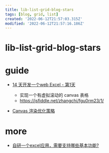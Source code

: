 ```yaml
---
title: lib-list-grid-blog-stars
tags: [blog, grid, list]
created: '2022-06-12T21:57:03.315Z'
modified: '2022-06-12T21:57:16.186Z'
---
```


# lib-list-grid-blog-stars

# guide

- [14 天开发一个web Excel - 第1天](https://juejin.cn/post/6924172177751638023)
  - 实现一个有虚拟滚动的 canvas 表格
  - https://jsfiddle.net/zhangchi/fgu0rm23/1/

- [Canvas 渲染优化策略](https://juejin.cn/post/6924171842483650574)
# more
- [自研一个excel应用，需要支持哪些基本功能?](https://juejin.cn/post/6921257011560742919)
